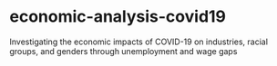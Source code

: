 # economic-analysis-covid19
Investigating the economic impacts of COVID-19 on industries, racial groups, and genders through unemployment and wage gaps

